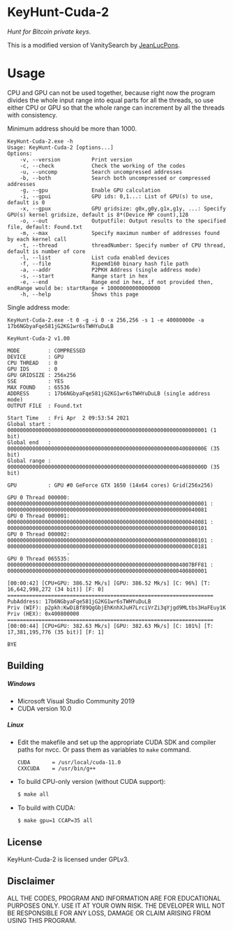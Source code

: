 # KeyHunt-Cuda-2 
_Hunt for Bitcoin private keys._

This is a modified version of VanitySearch by [JeanLucPons](https://github.com/JeanLucPons/VanitySearch/).

# Usage

CPU and GPU can not be used together, because right now the program divides the whole input range into equal parts for all the threads, so use either CPU or GPU so that the whole range can increment by all the threads with consistency.

Minimum address should be more than 1000.

```
KeyHunt-Cuda-2.exe -h
Usage: KeyHunt-Cuda-2 [options...]
Options:
    -v, --version          Print version
    -c, --check            Check the working of the codes
    -u, --uncomp           Search uncompressed addresses
    -b, --both             Search both uncompressed or compressed addresses
    -g, --gpu              Enable GPU calculation
    -i, --gpui             GPU ids: 0,1...: List of GPU(s) to use, default is 0
    -x, --gpux             GPU gridsize: g0x,g0y,g1x,g1y, ...: Specify GPU(s) kernel gridsize, default is 8*(Device MP count),128
    -o, --out              Outputfile: Output results to the specified file, default: Found.txt
    -m, --max              Specify maximun number of addresses found by each kernel call
    -t, --thread           threadNumber: Specify number of CPU thread, default is number of core
    -l, --list             List cuda enabled devices
    -f, --file             Ripemd160 binary hash file path
    -a, --addr             P2PKH Address (single address mode)
    -s, --start            Range start in hex
    -e, --end              Range end in hex, if not provided then, endRange would be: startRange + 10000000000000000
    -h, --help             Shows this page

```

Single address mode:
```
KeyHunt-Cuda-2.exe -t 0 -g -i 0 -x 256,256 -s 1 -e 40080000e -a 17b6NGbyaFqe581jG2KG1wr6sTWHYuDuLB

KeyHunt-Cuda-2 v1.00

MODE         : COMPRESSED
DEVICE       : GPU
CPU THREAD   : 0
GPU IDS      : 0
GPU GRIDSIZE : 256x256
SSE          : YES
MAX FOUND    : 65536
ADDRESS      : 17b6NGbyaFqe581jG2KG1wr6sTWHYuDuLB (single address mode)
OUTPUT FILE  : Found.txt

Start Time   : Fri Apr  2 09:53:54 2021
Global start : 0000000000000000000000000000000000000000000000000000000000000001 (1 bit)
Global end   : 000000000000000000000000000000000000000000000000000000040080000E (35 bit)
Global range : 000000000000000000000000000000000000000000000000000000040080000D (35 bit)

GPU          : GPU #0 GeForce GTX 1650 (14x64 cores) Grid(256x256)

GPU 0 Thread 000000: 0000000000000000000000000000000000000000000000000000000000000001 : 0000000000000000000000000000000000000000000000000000000000040081
GPU 0 Thread 000001: 0000000000000000000000000000000000000000000000000000000000040081 : 0000000000000000000000000000000000000000000000000000000000080101
GPU 0 Thread 000002: 0000000000000000000000000000000000000000000000000000000000080101 : 00000000000000000000000000000000000000000000000000000000000C0181
                   .
GPU 0 Thread 065535: 00000000000000000000000000000000000000000000000000000004007BFF81 : 0000000000000000000000000000000000000000000000000000000400800001

[00:00:42] [CPU+GPU: 386.52 Mk/s] [GPU: 386.52 Mk/s] [C: 96%] [T: 16,642,998,272 (34 bit)] [F: 0]
==================================================================
PubAddress: 17b6NGbyaFqe581jG2KG1wr6sTWHYuDuLB
Priv (WIF): p2pkh:KwDiBf89QgGbjEhKnhXJuH7LrciVrZi3qYjgd9MLtbs3HaFEuy1K
Priv (HEX): 0x400800000
==================================================================
[00:00:44] [CPU+GPU: 382.63 Mk/s] [GPU: 382.63 Mk/s] [C: 101%] [T: 17,381,195,776 (35 bit)] [F: 1]

BYE
```

## Building
##### Windows
- Microsoft Visual Studio Community 2019 
- CUDA version 10.0
##### Linux
 - Edit the makefile and set up the appropriate CUDA SDK and compiler paths for nvcc. Or pass them as variables to `make` command.

    ```make
    CUDA       = /usr/local/cuda-11.0
    CXXCUDA    = /usr/bin/g++
    ```
 - To build CPU-only version (without CUDA support):
    ```sh
    $ make all
    ```
 - To build with CUDA:
    ```sh
    $ make gpu=1 CCAP=35 all
    ```

## License
KeyHunt-Cuda-2 is licensed under GPLv3.

## Disclaimer
ALL THE CODES, PROGRAM AND INFORMATION ARE FOR EDUCATIONAL PURPOSES ONLY. USE IT AT YOUR OWN RISK. THE DEVELOPER WILL NOT BE RESPONSIBLE FOR ANY LOSS, DAMAGE OR CLAIM ARISING FROM USING THIS PROGRAM.

